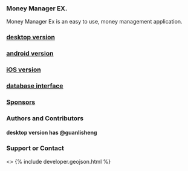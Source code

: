 ### Money Manager EX.
Money Manager Ex is an easy to use, money management application.

### [desktop version](moneymanagerex)
### [android version](android-money-manager-ex)
### [iOS version](ios-money-manager-ex)
### [database interface](database)

### [Sponsors](sponsors)

### Authors and Contributors
#### desktop version has @guanlisheng

### Support or Contact
<>
{% include developer.geojson.html %}

